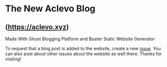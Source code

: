 # The New Aclevo Blog
## (https://aclevo.xyz)
Made With Ghost Blogging Platform and Buster Static Website Generator

To request that a blog post is added to the website, create a new [issue](https://github.com/Aclevo/aclevo-blog/issues). You can also post about other issues about the website as well there. Thanks for visiting!

